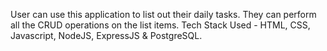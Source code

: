 User can use this application to list out their daily tasks.
They can perform all the CRUD operations on the list items.
Tech Stack Used - HTML, CSS, Javascript, NodeJS, ExpressJS & PostgreSQL.


